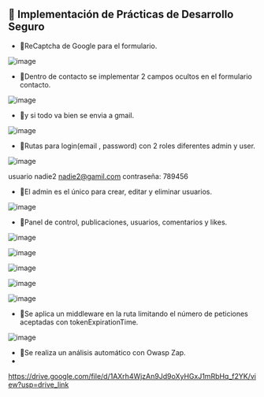 ## 🚨 Implementación de Prácticas de Desarrollo Seguro
- 🔹ReCaptcha de Google para el formulario.

![image](https://github.com/MamenFB/BLOG/assets/106315129/402a97a6-7262-46e2-9d29-88550c7108ee)

- 🔹Dentro de contacto se implementar 2 campos ocultos en el formulario contacto.

![image](https://github.com/MamenFB/BLOG/assets/106315129/75892841-6e0a-48fd-8f1a-ea86603d7391)

- 🔹y si todo va bien se envia a gmail.

![image](https://github.com/MamenFB/BLOG/assets/106315129/9f6bcaa2-d3bf-4c6a-a992-008583c4e073)

- 🔹Rutas para login(email , password) con 2 roles diferentes admin y user.

![image](https://github.com/MamenFB/BLOG/assets/106315129/84244f95-51bb-44f7-aa13-a8a406014377)


usuario 
nadie2
nadie2@gamil.com
contraseña:
789456
- 🔹El admin es el único para crear, editar y eliminar usuarios.

![image](https://github.com/MamenFB/BLOG/assets/106315129/a577c29c-6a00-413f-bffd-0d78cbf9517d)

- 🔹Panel de control, publicaciones, usuarios, comentarios y likes.

![image](https://github.com/MamenFB/BLOG/assets/106315129/a9e50161-e12f-472b-a7f3-c039d9fa8159)

![image](https://github.com/MamenFB/BLOG/assets/106315129/bdd0cacf-618f-4608-bd3b-dbe5bdab22e2)

![image](https://github.com/MamenFB/BLOG/assets/106315129/42e5a177-1d13-4f36-854a-479a543c5229)

![image](https://github.com/MamenFB/BLOG/assets/106315129/c958faee-fb1a-411e-bcde-fcca35c95858)

![image](https://github.com/MamenFB/BLOG/assets/106315129/4ae50b68-3964-4840-8129-187d4cdac687)

- 🔹Se aplica un middleware en la ruta limitando el número de peticiones aceptadas con tokenExpirationTime.


![image](https://github.com/MamenFB/BLOG/assets/106315129/91da87ad-dea7-4148-8ccd-e0908e6a83ec)

- 🔹Se realiza un análisis automático con Owasp Zap.
- 
https://drive.google.com/file/d/1AXrh4WjzAn9Jd9oXyHGxJ1mRbHq_f2YK/view?usp=drive_link

